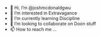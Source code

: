 - 👋 Hi, I’m @joshmcdonaldgwu
- 👀 I’m interested in Extravagance 
- 🌱 I’m currently learning Discipline
- 💞️ I’m looking to collaborate on Doon stuff
- 📫 How to reach me ...

<!---
joshmcdonaldgwu/joshmcdonaldgwu is a ✨ special ✨ repository because its `README.md` (this file) appears on your GitHub profile.
You can click the Preview link to take a look at your changes.
--->
